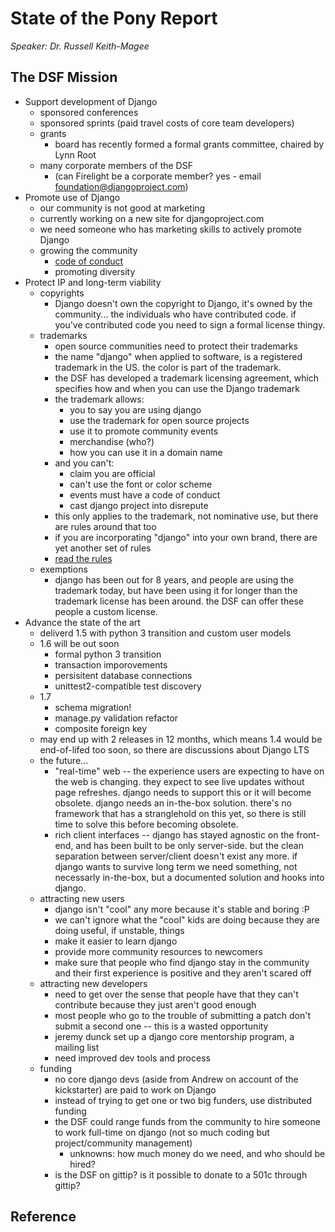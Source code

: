 # State of the Pony Report

_Speaker: Dr. Russell Keith-Magee_


## The DSF Mission

- Support development of Django
    - sponsored conferences
    - sponsored sprints (paid travel costs of core team developers)
    - grants
        - board has recently formed a formal grants committee, chaired by Lynn Root
    - many corporate members of the DSF
        - (can Firelight be a corporate member? yes - email foundation@djangoproject.com)
- Promote use of Django
    - our community is not good at marketing
    - currently working on a new site for djangoproject.com
    - we need someone who has marketing skills to actively promote Django
    - growing the community
        - [code of conduct](http://djangoproject.com/conduct/)
        - promoting diversity
- Protect IP and long-term viability
    - copyrights
        - Django doesn't own the copyright to Django, it's owned by the community...
          the individuals who have contributed code. if you've contributed code
          you need to sign a formal license thingy.
    - trademarks
        - open source communities need to protect their trademarks
        - the name "django" when applied to software, is a registered trademark
          in the US. the color is part of the trademark.
        - the DSF has developed a trademark licensing agreement, which specifies
          how and when you can use the Django trademark
        - the trademark allows:
            - you to say you are using django
            - use the trademark for open source projects
            - use it to promote community events
            - merchandise (who?)
            - how you can use it in a domain name
        - and you can't:
            - claim you are official
            - can't use the font or color scheme
            - events must have a code of conduct
            - cast django project into disrepute
        - this only applies to the trademark, not nominative use, but there
          are rules around that too
        - if you are incorporating "django" into your own brand, there are yet
          another set of rules
        - [read the rules](http://djangoproject.com/trademarks/)
    - exemptions
        - django has been out for 8 years, and people are using the trademark
          today, but have been using it for longer than the trademark license
          has been around. the DSF can offer these people a custom license.
- Advance the state of the art
    - deliverd 1.5 with python 3 transition and custom user models
    - 1.6 will be out soon
        - formal python 3 transition
        - transaction imporovements
        - persisitent database connections
        - unittest2-compatible test discovery
    - 1.7
        - schema migration!
        - manage.py validation refactor
        - composite foreign key
    - may end up with 2 releases in 12 months, which means 1.4 would be end-of-lifed
      too soon, so there are discussions about Django LTS
    - the future...
        - "real-time" web -- the experience users are expecting to have on the web
          is changing. they expect to see live updates without page refreshes. 
          django needs to support this or it will become obsolete. django needs
          an in-the-box solution. there's no framework that has a stranglehold
          on this yet, so there is still time to solve this before becoming
          obsolete.
        - rich client interfaces -- django has stayed agnostic on the front-end,
          and has been built to be only server-side. but the clean separation between
          server/client doesn't exist any more. if django wants to survive long
          term we need something, not necessarly in-the-box, but a documented
          solution and hooks into django.
    - attracting new users
        - django isn't "cool" any more because it's stable and boring :P
        - we can't ignore what the "cool" kids are doing because they are doing
          useful, if unstable, things
        - make it easier to learn django
        - provide more community resources to newcomers
        - make sure that people who find django stay in the community and their
          first experience is positive and they aren't scared off
    - attracting new developers
        - need to get over the sense that people have that they can't contribute
          because they just aren't good enough
        - most people who go to the trouble of submitting a patch don't submit
          a second one -- this is a wasted opportunity
        - jeremy dunck set up a django core mentorship program, a mailing list
        - need improved dev tools and process
    - funding
        - no core django devs (aside from Andrew on account of the kickstarter)
          are paid to work on Django
        - instead of trying to get one or two big funders, use distributed funding
        - the DSF could range funds from the community to hire someone to work
          full-time on django (not so much coding but project/community management)
            - unknowns: how much money do we need, and who should be hired?
        - is the DSF on gittip? is it possible to donate to a 501c through gittip?



## Reference

